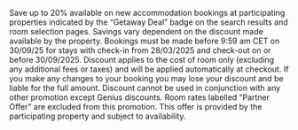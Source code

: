Save up to 20% available on new accommodation bookings at participating properties indicated by the “Getaway Deal” badge on the search results and room selection pages. Savings vary dependent on the discount made available by the property. Bookings must be made before 9:59 am CET on 30/09/25 for stays with check-in from 28/03/2025 and check-out on or before 30/09/2025. Discount applies to the cost of room only (excluding any additional fees or taxes) and will be applied automatically at checkout. If you make any changes to your booking you may lose your discount and be liable for the full amount. Discount cannot be used in conjunction with any other promotion except Genius discounts. Room rates labelled “Partner Offer” are excluded from this promotion. This offer is provided by the participating property and subject to availability.
